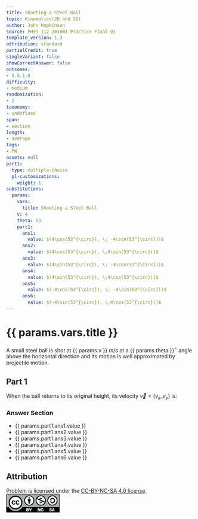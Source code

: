```yaml
---
title: Shooting a Steel Ball
topic: Kinematics(2D and 3D)
author: John Hopkinson
source: PHYS 112 2018W1 Practice Final Q1
template_version: 1.3
attribution: standard
partialCredit: true
singleVariant: false
showCorrectAnswer: false
outcomes:
- 5.5.1.0
difficulty:
- medium
randomization:
- 2
taxonomy:
- undefined
span:
- section
length:
- average
tags:
- PW
assets: null
part1:
  type: multiple-choice
  pl-customizations:
    weight: 1
substitutions:
  params:
    vars:
      title: Shooting a Steel Ball
    v: 4
    theta: 53
    part1:
      ans1:
        value: $(4\cos(53^{\circ}), \; -4\sin(53^{\circ}))$
      ans2:
        value: $(4\cos(53^{\circ}), \;4\sin(53^{\circ}))$
      ans3:
        value: $(4\sin(53^{\circ}), \; -4\cos(53^{\circ}))$
      ans4:
        value: $(4\sin(53^{\circ}), \;4\cos(53^{\circ}))$
      ans5:
        value: $(-4\cos(53^{\circ}), \; -4\sin(53^{\circ}))$
      ans6:
        value: $(-4\sin(53^{\circ}), \;4\cos(53^{\circ}))$
---
```

# {{ params.vars.title }}
A small steel ball is shot at {{ params.v }} $m/s$ at a {{ params.theta }}$^{\circ}$ angle above the horizontal direction and its motion is well approximated by projectile motion.

## Part 1

When the ball returns to its original height, its velocity $\overrightarrow{v} = (v_x, v_y)$ is:

### Answer Section

- {{ params.part1.ans1.value }}
- {{ params.part1.ans2.value }}
- {{ params.part1.ans3.value }}
- {{ params.part1.ans4.value }}
- {{ params.part1.ans5.value }}
- {{ params.part1.ans6.value }}

## Attribution

Problem is licensed under the [CC-BY-NC-SA 4.0 license](https://creativecommons.org/licenses/by-nc-sa/4.0/).<br> ![The Creative Commons 4.0 license requiring attribution-BY, non-commercial-NC, and share-alike-SA license.](https://raw.githubusercontent.com/firasm/bits/master/by-nc-sa.png)